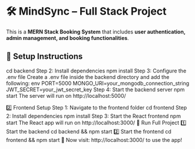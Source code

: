 
# 🛠 MindSync – Full Stack Project

This is a **MERN Stack Booking System** that includes **user authentication, admin management, and booking functionalities**.

## 🚀 Setup Instructions
cd backend
Step 2: Install dependencies
npm install
Step 3: Configure the .env file
Create a .env file inside the backend directory and add the following:
env
PORT=5000
MONGO_URI=your_mongodb_connection_string
JWT_SECRET=your_jwt_secret_key
Step 4: Start the backend server
npm start
The server will run on http://localhost:5000/

2️⃣ Frontend Setup
Step 1: Navigate to the frontend folder
cd frontend
Step 2: Install dependencies
npm install
Step 3: Start the React frontend
npm start
The React app will run on http://localhost:3000/
📌 Run Full Project
1️⃣ Start the backend
cd backend && npm start
2️⃣ Start the frontend
cd frontend && npm start
🚀 Now visit: http://localhost:3000/ to use the app!







